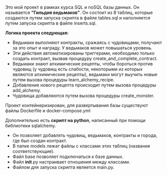 Это мой проект в рамках курса SQL и noSQL базы данных.
Он называется **"Гильдия ведьмаков"**.
Он состоит из 8 таблиц, которые создаются путем запуска скрипта в файле tables.sql и наполняется путем запуска скрипта в файле inserts.sql.

**Логика проекта следующая:**
- Ведьмаки выполняют контракты, сражаясь с чудовищами, получают за это опыт и награду. У ведьмаков может повышаться уровень.
- Эти действия автоматизированы триггерами, необходимо только создать контракт, вызвав процедуру create_and_complete_contract.
- Ведьмаки знают алхимические рецепты, чтобы бороться против чудовищ (у чудовищ есть слабости, некоторыми из которых являются алхимические рецепты), ведьмаки могут выучить новые путем вызова процедуры learn_alchemy_recipe.
- Добавление нового рецепта происходит путем вызова процедуры add_alchemy.
- Чудовища добавляются путем вызова процедуры create_monster.

Проект контейнеризирован, для развертывания базы существуют файлы Dockerfile и docker-compose.yml

Дополнительно есть **скрипт на python**, написанный при помощи библиотеки sqlalchemy.
- Он позволяет добавлять чудовищ, ведьмаков, контракты и города, где был создан контракт.
- В папке models лежат файлы с классами этих таблиц (названия соответствующие).
- Файл base позволяет подключаться к базе данных.
- Файл __init__.py настраивает отношения между классами.
- Файлом для запуска скрипта является main.py.
  
